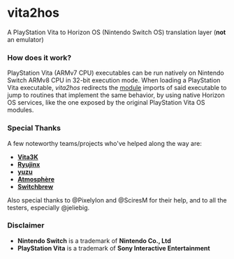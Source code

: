 # vita2hos
A PlayStation Vita to Horizon OS (Nintendo Switch OS) translation layer (**not** an emulator)

### How does it work?

PlayStation Vita (ARMv7 CPU) executables can be run natively on Nintendo Switch ARMv8 CPU in 32-bit execution mode.
When loading a PlayStation Vita executable, _vita2hos_ redirects the [module](https://wiki.henkaku.xyz/vita/Modules) imports of said executable to jump to routines that implement the same behavior, by using native Horizon OS services, like the one exposed by the original PlayStation Vita OS modules.

### Special Thanks
A few noteworthy teams/projects who've helped along the way are:
* **[Vita3K](https://vita3k.org/)**
* **[Ryujinx](https://ryujinx.org/)**
* **[yuzu](https://yuzu-emu.org/)**
* **[Atmosphère](https://github.com/Atmosphere-NX/Atmosphere)**
* **[Switchbrew](https://github.com/switchbrew/)**

Also special thanks to @PixelyIon and @SciresM for their help, and to all the testers, especially @jeliebig.

### Disclaimer
* **Nintendo Switch** is a trademark of **Nintendo Co., Ltd**
* **PlayStation Vita** is a trademark of **Sony Interactive Entertainment**
